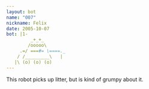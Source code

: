 ```yaml
---
layout: bot
name: "007"
nickname: Felix
date: 2005-10-07
bot: |1-
         _+_+_        
        /ooooo\       
     .=/ ===#= \====._
    / /_________\   | 
   |\ (o) (o) (o)     
---
```

This robot picks up litter, but is kind of grumpy about it.